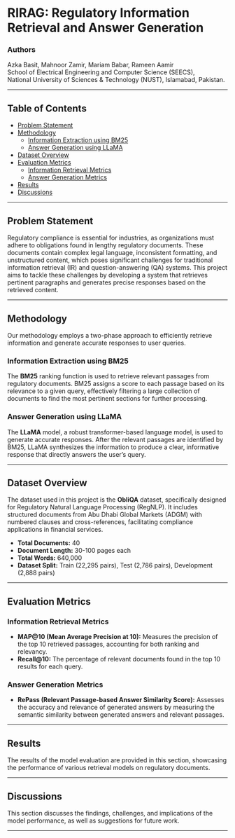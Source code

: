 # RIRAG: Regulatory Information Retrieval and Answer Generation

### Authors
Azka Basit, Mahnoor Zamir, Mariam Babar, Rameen Aamir  
School of Electrical Engineering and Computer Science (SEECS),  
National University of Sciences & Technology (NUST), Islamabad, Pakistan.

---

## Table of Contents
- [Problem Statement](#problem-statement)
- [Methodology](#methodology)
  - [Information Extraction using BM25](#information-extraction-using-bm25)
  - [Answer Generation using LLaMA](#answer-generation-using-llama)
- [Dataset Overview](#dataset-overview)
- [Evaluation Metrics](#evaluation-metrics)
  - [Information Retrieval Metrics](#information-retrieval-metrics)
  - [Answer Generation Metrics](#answer-generation-metrics)
- [Results](#results)
- [Discussions](#discussions)

---

## Problem Statement
Regulatory compliance is essential for industries, as organizations must adhere to obligations found in lengthy regulatory documents. These documents contain complex legal language, inconsistent formatting, and unstructured content, which poses significant challenges for traditional information retrieval (IR) and question-answering (QA) systems. This project aims to tackle these challenges by developing a system that retrieves pertinent paragraphs and generates precise responses based on the retrieved content.

---

## Methodology
Our methodology employs a two-phase approach to efficiently retrieve information and generate accurate responses to user queries.

### Information Extraction using BM25
The **BM25** ranking function is used to retrieve relevant passages from regulatory documents. BM25 assigns a score to each passage based on its relevance to a given query, effectively filtering a large collection of documents to find the most pertinent sections for further processing.

### Answer Generation using LLaMA
The **LLaMA** model, a robust transformer-based language model, is used to generate accurate responses. After the relevant passages are identified by BM25, LLaMA synthesizes the information to produce a clear, informative response that directly answers the user’s query.

---

## Dataset Overview
The dataset used in this project is the **ObliQA** dataset, specifically designed for Regulatory Natural Language Processing (RegNLP). It includes structured documents from Abu Dhabi Global Markets (ADGM) with numbered clauses and cross-references, facilitating compliance applications in financial services.

- **Total Documents:** 40
- **Document Length:** 30-100 pages each
- **Total Words:** 640,000
- **Dataset Split:** Train (22,295 pairs), Test (2,786 pairs), Development (2,888 pairs)

---

## Evaluation Metrics

### Information Retrieval Metrics
- **MAP@10 (Mean Average Precision at 10):** Measures the precision of the top 10 retrieved passages, accounting for both ranking and relevancy.
- **Recall@10:** The percentage of relevant documents found in the top 10 results for each query.

### Answer Generation Metrics
- **RePass (Relevant Passage-based Answer Similarity Score):** Assesses the accuracy and relevance of generated answers by measuring the semantic similarity between generated answers and relevant passages.

---

## Results
The results of the model evaluation are provided in this section, showcasing the performance of various retrieval models on regulatory documents.

---

## Discussions
This section discusses the findings, challenges, and implications of the model performance, as well as suggestions for future work.

---
